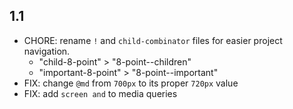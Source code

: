 ## 1.1

* CHORE: rename `!` and `child-combinator` files for easier project navigation.
  * "child-8-point" > "8-point--children"
  * "important-8-point" > "8-point--important"
* FIX: change `@md` from `700px` to its proper `720px` value
* FIX: add `screen and` to media queries
